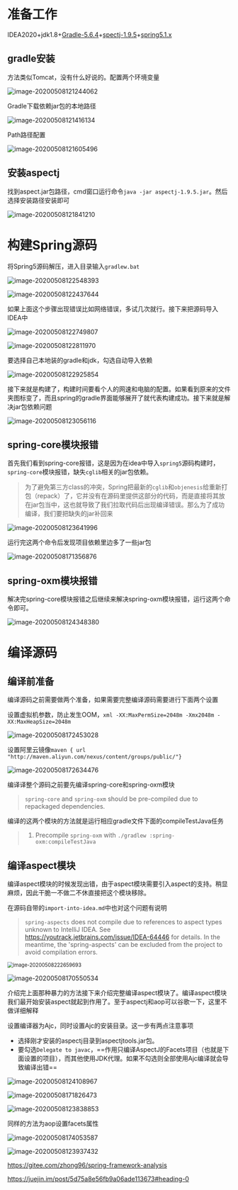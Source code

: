 # 准备工作

IDEA2020+jdk1.8+[Gradle-5.6.4](https://gradle.org/releases/)+[spectj-1.9.5](https://www.eclipse.org/aspectj/downloads.php)+[spring5.1.x](https://github.com/spring-projects/spring-framework/tree/5.1.x)

## gradle安装

方法类似Tomcat，没有什么好说的。配置两个环境变量

![image-20200508121244062](Idea+Gradle编译Spring5.1.x源码.assets/image-20200508121244062.png)



Gradle下载依赖jar包的本地路径

![image-20200508121416134](Idea+Gradle编译Spring5.1.x源码.assets/image-20200508121416134.png)

Path路径配置

![image-20200508121605496](Idea+Gradle编译Spring5.1.x源码.assets/image-20200508121605496.png)

## 安装aspectj

找到aspect.jar包路径，cmd窗口运行命令`java -jar aspectj-1.9.5.jar`。然后选择安装路径安装即可

![image-20200508121841210](Idea+Gradle编译Spring5.1.x源码.assets/image-20200508121841210.png)





# 构建Spring源码

将Spring5源码解压，进入目录输入`gradlew.bat`

![image-20200508122548393](Idea+Gradle编译Spring5.1.x源码.assets/image-20200508122548393.png)

![image-20200508122437644](Idea+Gradle编译Spring5.1.x源码.assets/image-20200508122437644.png)

如果上面这个步骤出现错误比如网络错误，多试几次就行。接下来把源码导入IDEA中

![image-20200508122749807](Idea+Gradle编译Spring5.1.x源码.assets/image-20200508122749807.png)



![image-20200508122811970](Idea+Gradle编译Spring5.1.x源码.assets/image-20200508122811970.png)



要选择自己本地装的gradle和jdk，勾选自动导入依赖

![image-20200508122925854](Idea+Gradle编译Spring5.1.x源码.assets/image-20200508122925854.png)

接下来就是构建了，构建时间要看个人的网速和电脑的配置。如果看到原来的文件夹图标变了，而且spring的gradle界面能够展开了就代表构建成功。接下来就是解决jar包依赖问题

![image-20200508123056116](Idea+Gradle编译Spring5.1.x源码.assets/image-20200508123056116.png)



## spring-core模块报错

首先我们看到spring-core报错，这是因为在idea中导入`spring5`源码构建时，`spring-core`模块报错，缺失`cglib`相关的jar包依赖。

> 为了避免第三方class的冲突，Spring把最新的`cglib`和`objenesis`给重新打包（repack）了，它并没有在源码里提供这部分的代码，而是直接将其放在jar包当中，这也就导致了我们拉取代码后出现编译错误。那么为了成功编译，我们要把缺失的jar补回来

![image-20200508123641996](Idea+Gradle编译Spring5.1.x源码.assets/image-20200508123641996.png)

运行完这两个命令后发现项目依赖里边多了一些jar包

![image-20200508171356876](Idea+Gradle编译Spring5.1.x源码.assets/image-20200508171356876.png)

## spring-oxm模块报错

解决完spring-core模块报错之后继续来解决spring-oxm模块报错，运行这两个命令即可。

![image-20200508124348380](Idea+Gradle编译Spring5.1.x源码.assets/image-20200508124348380.png)



# 编译源码

## 编译前准备

编译源码之前需要做两个准备，如果需要完整编译源码需要进行下面两个设置

设置虚拟机参数，防止发生OOM，`xml -XX:MaxPermSize=2048m -Xmx2048m -XX:MaxHeapSize=2048m`

![image-20200508172453028](Idea+Gradle编译Spring5.1.x源码.assets/image-20200508172453028.png)

设置阿里云镜像`maven { url "http://maven.aliyun.com/nexus/content/groups/public/"}`

![image-20200508172634476](Idea+Gradle编译Spring5.1.x源码.assets/image-20200508172634476.png)



编译译整个源码之前要先编译spring-core和spring-oxm模块

> `spring-core` and `spring-oxm` should be pre-compiled due to repackaged dependencies. 

编译的这两个模块的方法就是运行相应gradle文件下面的compileTestJava任务

> 1. Precompile `spring-oxm` with `./gradlew :spring-oxm:compileTestJava`





## 编译aspect模块

编译aspect模块的时候发现出错，由于aspect模块需要引入aspect的支持。稍显麻烦，因此干脆一不做二不休直接把这个模块移除。

在源码自带的`import-into-idea.md`中也对这个问题有说明

> `spring-aspects` does not compile due to references to aspect types unknown to IntelliJ IDEA. See https://youtrack.jetbrains.com/issue/IDEA-64446 for details. In the meantime, the 'spring-aspects' can be excluded from the project to avoid compilation errors.



<img src="Idea+Gradle编译Spring5.1.x源码.assets/image-20200508222659693.png" alt="image-20200508222659693" style="zoom:80%;" />



![image-20200508170550534](Idea+Gradle编译Spring5.1.x源码.assets/image-20200508170550534.png)



介绍完上面那种暴力的方法接下来介绍完整编译aspect模块了。编译aspect模块我们最开始安装aspect就起到作用了。至于aspectj和aop可以谷歌一下，这里不做详细解释



设置编译器为Ajc，同时设置Ajc的安装目录。这一步有两点注意事项

+ 选择刚才安装的aspectj目录到aspectjtools.jar包。
+ 要勾选`Delegate to javac`，==作用只编译AspectJ的Facets项目（也就是下面设置的项目），而其他使用JDK代理。如果不勾选则全部使用Ajc编译就会导致编译出错==

![image-20200508124108967](Idea+Gradle编译Spring5.1.x源码.assets/image-20200508124108967.png)





![image-20200508171826473](Idea+Gradle编译Spring5.1.x源码.assets/image-20200508171826473.png)



![image-20200508123838853](Idea+Gradle编译Spring5.1.x源码.assets/image-20200508123838853.png)

同样的方法为aop设置facets属性

![image-20200508174053587](Idea+Gradle编译Spring5.1.x源码.assets/image-20200508174053587.png)







![image-20200508123937432](Idea+Gradle编译Spring5.1.x源码.assets/image-20200508123937432.png)





https://gitee.com/zhong96/spring-framework-analysis

https://juejin.im/post/5d75a8e56fb9a06ade113673#heading-0